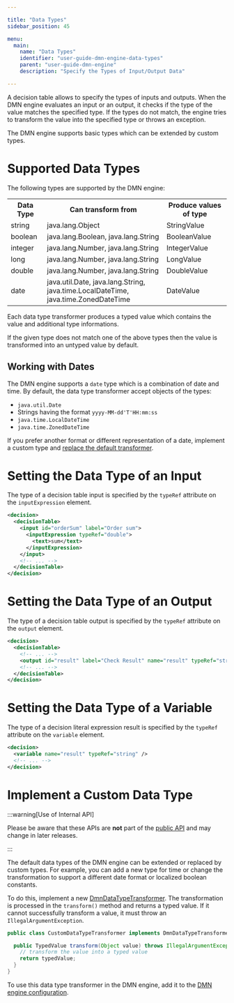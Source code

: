```yaml
---

title: "Data Types"
sidebar_position: 45

menu:
  main:
    name: "Data Types"
    identifier: "user-guide-dmn-engine-data-types"
    parent: "user-guide-dmn-engine"
    description: "Specify the Types of Input/Output Data"

---
```


A decision table allows to specify the types of inputs and outputs. When the
DMN engine evaluates an input or an output, it checks if the type of the
value matches the specified type. If the types do not match, the engine
tries to transform the value into the specified type or throws an exception.

The DMN engine supports basic types which can be extended by custom types.


# Supported Data Types

The following types are supported by the DMN engine:

<table class="table table-striped">
  <tr>
    <th>Data Type</th>
    <th>Can transform from</th>
    <th>Produce values of type</th>
  </tr>
  <tr>
    <td>string</td>
    <td>java.lang.Object</td>
    <td>StringValue</td>
  </tr>
  <tr>
    <td>boolean</td>
    <td>java.lang.Boolean, java.lang.String</td>
    <td>BooleanValue</td>
  </tr>
  <tr>
    <td>integer</td>
    <td>java.lang.Number, java.lang.String</td>
    <td>IntegerValue</td>
  </tr>
  <tr>
    <td>long</td>
    <td>java.lang.Number, java.lang.String</td>
    <td>LongValue</td>
  </tr>
  <tr>
    <td>double</td>
    <td>java.lang.Number, java.lang.String</td>
    <td>DoubleValue</td>
  </tr>
  <tr>
    <td>date</td>
    <td>
        java.util.Date, java.lang.String, <br/>
        java.time.LocalDateTime, java.time.ZonedDateTime
    </td>
    <td>DateValue</td>
  </tr>
</table>

Each data type transformer produces a typed value which contains the value and
additional type informations.

If the given type does not match one of the above types then the value is
transformed into an untyped value by default.

## Working with Dates

The DMN engine supports a `date` type which is a combination of date and time.
By default, the data type transformer accept objects of the types:

* `java.util.Date`
* Strings having the format `yyyy-MM-dd'T'HH:mm:ss`
* `java.time.LocalDateTime`
* `java.time.ZonedDateTime`

If you prefer another format or different representation of a date,
implement a custom type and [replace the default transformer][data-type-transformer].

# Setting the Data Type of an Input

The type of a decision table input is specified by the `typeRef` attribute on the
`inputExpression` element.

```xml
<decision>
  <decisionTable>
    <input id="orderSum" label="Order sum">
      <inputExpression typeRef="double">
        <text>sum</text>
      </inputExpression>
    </input>
    <!-- ... -->
  </decisionTable>
</decision>
```

# Setting the Data Type of an Output

The type of a decision table output is specified by the `typeRef` attribute on the `output`
element.

```xml
<decision>
  <decisionTable>
    <!-- ... -->
    <output id="result" label="Check Result" name="result" typeRef="string" />
    <!-- ... -->
  </decisionTable>
</decision>
```

# Setting the Data Type of a Variable

The type of a decision literal expression result is specified by the `typeRef` attribute on the `variable`
element.

```xml
<decision>
  <variable name="result" typeRef="string" />
  <!-- ... -->
</decision>
```

# Implement a Custom Data Type

:::warning[Use of Internal API]

Please be aware that these APIs are **not** part of the [public API](../../introduction/public-api.md) and may change in later releases.

:::

The default data types of the DMN engine can be extended or replaced by custom
types. For example, you can add a new type for time or change the
transformation to support a different date format or localized boolean
constants.

To do this, implement a new [DmnDataTypeTransformer](https://github.com/operaton/operaton/blob/main/engine-dmn/engine/src/main/java/org/operaton/bpm/dmn/engine/impl/spi/type/DmnDataTypeTransformer.java). The transformation is processed in the `transform()` method and returns a typed value. If it cannot successfully transform a value, it must throw an `IllegalArgumentException`.

```java
public class CustomDataTypeTransformer implements DmnDataTypeTransformer {

  public TypedValue transform(Object value) throws IllegalArgumentException {
    // transform the value into a typed value
    return typedValue;
  }
}
```

To use this data type transformer in the DMN engine, add it to the
[DMN engine configuration][data-type-transformer].


[data-type-transformer]: ../../user-guide/dmn-engine/embed.md#register-dmn-data-type-transformers
